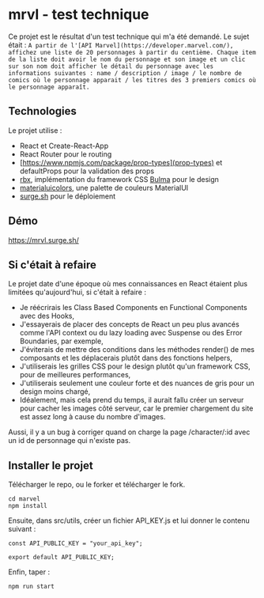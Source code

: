 # mrvl - test technique

Ce projet est le résultat d'un test technique qui m'a été demandé. Le sujet était :
```A partir de l'[API Marvel](https://developer.marvel.com/), affichez une liste de 20 personnages à partir du centième. Chaque item de la liste doit avoir le nom du personnage et son image et un clic sur son nom doit afficher le détail du personnage avec les informations suivantes : name / description / image / le nombre de comics où le personnage apparait / les titres des 3 premiers comics où le personnage apparaît.```

## Technologies

Le projet utilise :
- React et Create-React-App
- React Router pour le routing
- [https://www.npmjs.com/package/prop-types](prop-types) et defaultProps pour la validation des props
- [rbx](https://dfee.github.io/rbx/), implémentation du framework CSS [Bulma](https://bulma.io/) pour le design
- [materialuicolors](https://materialuicolors.co/), une palette de couleurs MaterialUI
- [surge.sh](https://surge.sh/) pour le déploiement

## Démo

https://mrvl.surge.sh/

## Si c'était à refaire

Le projet date d'une époque où mes connaissances en React étaient plus limitées qu'aujourd'hui, si c'était à refaire :
- Je réécrirais les Class Based Components en Functional Components avec des Hooks,
- J'essayerais de placer des concepts de React un peu plus avancés comme l'API context ou du lazy loading avec Suspense ou des Error Boundaries, par exemple,
- J'éviterais de mettre des conditions dans les méthodes render() de mes composants et les déplacerais plutôt dans des fonctions helpers,
- J'utiliserais les grilles CSS pour le design plutôt qu'un framework CSS, pour de meilleures performances,
- J'utiliserais seulement une couleur forte et des nuances de gris pour un design moins chargé,
- Idéalement, mais cela prend du temps, il aurait fallu créer un serveur pour cacher les images côté serveur, car le premier chargement du site est assez long à cause du nombre d'images.

Aussi, il y a un bug à corriger quand on charge la page /character/:id avec un id de personnage qui n'existe pas.

## Installer le projet

Télécharger le repo, ou le forker et télécharger le fork.

```
cd marvel
npm install
```

Ensuite, dans src/utils, créer un fichier API_KEY.js et lui donner le contenu suivant :

```
const API_PUBLIC_KEY = "your_api_key";

export default API_PUBLIC_KEY;
```

Enfin, taper :

```
npm run start
```

